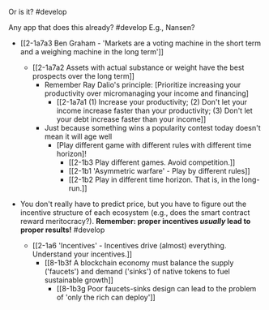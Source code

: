 Or is it? #develop 

Any app that does this already? #develop 
	E.g., Nansen?

- [[2-1a7a3 Ben Graham - 'Markets are a voting machine in the short term and a weighing machine in the long term']]
	- [[2-1a7a2 Assets with actual substance or weight have the best prospects over the long term]]
		- Remember Ray Dalio's principle: [Prioritize increasing your productivity over micromanaging your income and financing]
			- [[2-1a7a1 (1) Increase your productivity; (2) Don't let your income increase faster than your productivity; (3) Don't let your debt increase faster than your income]]
		- Just because something wins a popularity contest today doesn't mean it will age well
			- [Play different game with different rules with different time horizon]!
				- [[2-1b3 Play different games. Avoid competition.]]
				- [[2-1b1 'Asymmetric warfare' - Play by different rules]]
				- [[2-1b2 Play in different time horizon. That is, in the long-run.]]

- You don't really have to predict price, but you have to figure out the incentive structure of each ecosystem (e.g., does the smart contract reward meritocracy?). **Remember: proper incentives *usually* lead to proper results!** #develop 
	- [[2-1a6 'Incentives' - Incentives drive (almost) everything. Understand your incentives.]]
		- [[8-1b3f A blockchain economy must balance the supply ('faucets') and demand ('sinks') of native tokens to fuel sustainable growth]]
			- [[8-1b3g Poor faucets-sinks design can lead to the problem of 'only the rich can deploy']]